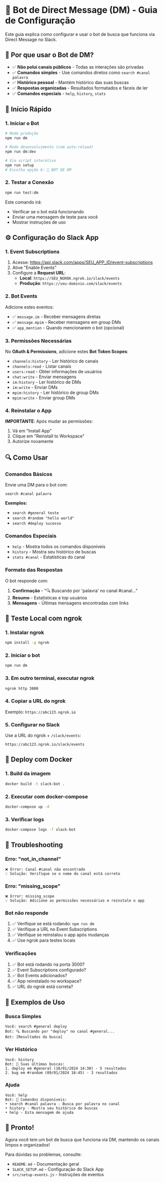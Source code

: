 # 💬 Bot de Direct Message (DM) - Guia de Configuração

Este guia explica como configurar e usar o bot de busca que funciona via Direct Message no Slack.

## 🎯 Por que usar o Bot de DM?

- ✅ **Não polui canais públicos** - Todas as interações são privadas
- ✅ **Comandos simples** - Use comandos diretos como `search #canal palavra`
- ✅ **Histórico pessoal** - Mantém histórico das suas buscas
- ✅ **Respostas organizadas** - Resultados formatados e fáceis de ler
- ✅ **Comandos especiais** - `help`, `history`, `stats`

## 🚀 Início Rápido

### 1. Iniciar o Bot

```bash
# Modo produção
npm run dm

# Modo desenvolvimento (com auto-reload)
npm run dm:dev

# Via script interativo
npm run setup
# Escolha opção 6: 💬 BOT DE DM
```

### 2. Testar a Conexão

```bash
npm run test:dm
```

Este comando irá:
- Verificar se o bot está funcionando
- Enviar uma mensagem de teste para você
- Mostrar instruções de uso

## ⚙️ Configuração do Slack App

### 1. Event Subscriptions

1. Acesse: https://api.slack.com/apps/SEU_APP_ID/event-subscriptions
2. Ative "Enable Events"
3. Configure a **Request URL**:
   - **Local**: `https://SEU_NGROK.ngrok.io/slack/events`
   - **Produção**: `https://seu-dominio.com/slack/events`

### 2. Bot Events

Adicione estes eventos:

- ✅ `message.im` - Receber mensagens diretas
- ✅ `message.mpim` - Receber mensagens em group DMs
- ✅ `app_mention` - Quando mencionarem o bot (opcional)

### 3. Permissões Necessárias

No **OAuth & Permissions**, adicione estes **Bot Token Scopes**:

- `channels:history` - Ler histórico de canais
- `channels:read` - Listar canais
- `users:read` - Obter informações de usuários
- `chat:write` - Enviar mensagens
- `im:history` - Ler histórico de DMs
- `im:write` - Enviar DMs
- `mpim:history` - Ler histórico de group DMs
- `mpim:write` - Enviar group DMs

### 4. Reinstalar o App

**IMPORTANTE**: Após mudar as permissões:

1. Vá em "Install App"
2. Clique em "Reinstall to Workspace"
3. Autorize novamente

## 🔍 Como Usar

### Comandos Básicos

Envie uma DM para o bot com:

```
search #canal palavra
```

**Exemplos:**
- `search #general teste`
- `search #random "hello world"`
- `search #deploy sucesso`

### Comandos Especiais

- `help` - Mostra todos os comandos disponíveis
- `history` - Mostra seu histórico de buscas
- `stats #canal` - Estatísticas do canal

### Formato das Respostas

O bot responde com:

1. **Confirmação** - "🔍 Buscando por 'palavra' no canal #canal..."
2. **Resumo** - Estatísticas e top usuários
3. **Mensagens** - Últimas mensagens encontradas com links

## 🧪 Teste Local com ngrok

### 1. Instalar ngrok

```bash
npm install -g ngrok
```

### 2. Iniciar o bot

```bash
npm run dm
```

### 3. Em outro terminal, executar ngrok

```bash
ngrok http 3000
```

### 4. Copiar a URL do ngrok

Exemplo: `https://abc123.ngrok.io`

### 5. Configurar no Slack

Use a URL do ngrok + `/slack/events`:
```
https://abc123.ngrok.io/slack/events
```

## 🐳 Deploy com Docker

### 1. Build da imagem

```bash
docker build -t slack-bot .
```

### 2. Executar com docker-compose

```bash
docker-compose up -d
```

### 3. Verificar logs

```bash
docker-compose logs -f slack-bot
```

## 🔧 Troubleshooting

### Erro: "not_in_channel"

```
❌ Error: Canal #canal não encontrado
💡 Solução: Verifique se o nome do canal está correto
```

### Erro: "missing_scope"

```
❌ Error: missing_scope
💡 Solução: Adicione as permissões necessárias e reinstale o app
```

### Bot não responde

1. ✅ Verifique se está rodando: `npm run dm`
2. ✅ Verifique a URL no Event Subscriptions
3. ✅ Verifique se reinstalou o app após mudanças
4. ✅ Use ngrok para testes locais

### Verificações

1. ✅ Bot está rodando na porta 3000?
2. ✅ Event Subscriptions configurado?
3. ✅ Bot Events adicionados?
4. ✅ App reinstalado no workspace?
5. ✅ URL do ngrok está correta?

## 📱 Exemplos de Uso

### Busca Simples

```
Você: search #general deploy
Bot: 🔍 Buscando por "deploy" no canal #general...
Bot: [Resultados da busca]
```

### Ver Histórico

```
Você: history
Bot: 📝 Suas últimas buscas:
1. deploy em #general (10/01/2024 14:30) - 5 resultados
2. bug em #random (09/01/2024 16:45) - 3 resultados
```

### Ajuda

```
Você: help
Bot: 🤖 Comandos disponíveis:
• search #canal palavra - Busca por palavra no canal
• history - Mostra seu histórico de buscas
• help - Esta mensagem de ajuda
```

## 🎉 Pronto!

Agora você tem um bot de busca que funciona via DM, mantendo os canais limpos e organizados!

Para dúvidas ou problemas, consulte:
- `README.md` - Documentação geral
- `SLACK_SETUP.md` - Configuração do Slack App
- `src/setup-events.js` - Instruções de eventos

